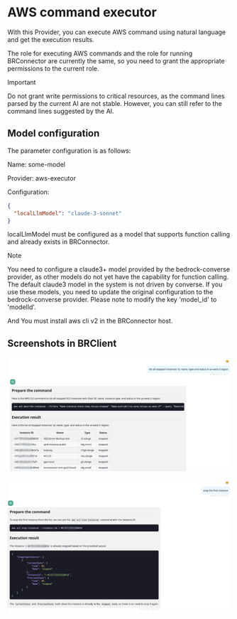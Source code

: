 # AWS command executor

With this Provider, you can execute AWS command using natural language and get the execution results.

The role for executing AWS commands and the role for running BRConnector are currently the same, so you need to grant the appropriate permissions to the current role.

> [!IMPORTANT]  
> Do not grant write permissions to critical resources, as the command lines parsed by the current AI are not stable. However, you can still refer to the command lines suggested by the AI.

## Model configuration

The parameter configuration is as follows:

Name: some-model

Provider: aws-executor

Configuration:

```json
{
  "localLlmModel": "claude-3-sonnet"
}
```

localLlmModel must be configured as a model that supports function calling and already exists in BRConnector.

> [!Note]
> You need to configure a claude3+ model provided by the bedrock-converse provider, as other models do not yet have the capability for function calling. The default claude3 model in the system is not driven by converse. If you use these models, you need to update the original configuration to the bedrock-converse provider. Please note to modify the key 'model_id' to 'modelId'.
>
> And You must install aws cli v2 in the BRConnector host.

## Screenshots in BRClient

![sampe executor 1](./screenshots/aws-exec-1.png)

![sampe executor 2](./screenshots/aws-exec-2.png)
